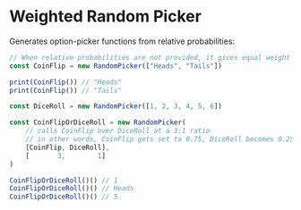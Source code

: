 # Weighted Random Picker

Generates option-picker functions from relative probabilities:

```ts
// When relative probabilities are not provided, it gives equal weight to each option
const CoinFlip = new RandomPicker(["Heads", "Tails"])

print(CoinFlip()) // "Heads"
print(CoinFlip()) // "Tails"

const DiceRoll = new RandomPicker([1, 2, 3, 4, 5, 6])

const CoinFlipOrDiceRoll = new RandomPicker(
	// calls CoinFlip over DiceRoll at a 3:1 ratio
	// in other words, CoinFlip gets set to 0.75, DiceRoll becomes 0.25
	[CoinFlip, DiceRoll],
	[       3,        1]
)

CoinFlipOrDiceRoll()() // 1
CoinFlipOrDiceRoll()() // Heads
CoinFlipOrDiceRoll()() // 5
```
